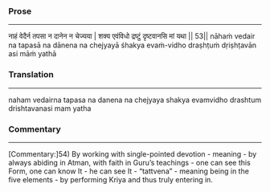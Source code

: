 ### Prose 
 --- 
नाहं वेदैर्न तपसा न दानेन न चेज्यया |
शक्य एवंविधो द्रष्टुं दृष्टवानसि मां यथा || 53||
nāhaṁ vedair na tapasā na dānena na chejyayā
śhakya evaṁ-vidho draṣhṭuṁ dṛiṣhṭavān asi māṁ yathā

### Translation 
 --- 
naham vedairna tapasa na danena na chejyaya shakya evamvidho drashtum drishtavanasi mam yatha

### Commentary 
 --- 
[Commentary:]54) By working with single-pointed devotion - meaning - by always abiding in Atman, with faith in Guru’s teachings - one can see this Form, one can know It - he can see It - “tattvena” - meaning being in the five elements - by performing Kriya and thus truly entering in.